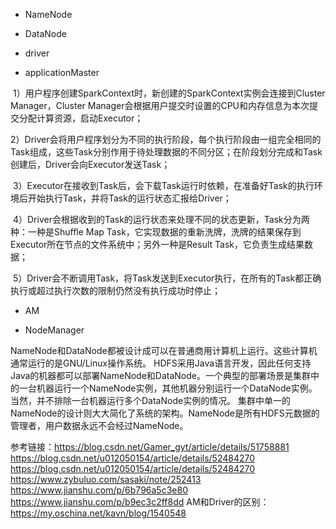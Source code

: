* NameNode

* DataNode

* driver

* applicationMaster


 1）用户程序创建SparkContext时，新创建的SparkContext实例会连接到Cluster Manager，Cluster Manager会根据用户提交时设置的CPU和内存信息为本次提交分配计算资源，启动Executor；

 2）Driver会将用户程序划分为不同的执行阶段，每个执行阶段由一组完全相同的Task组成，这些Task分别作用于待处理数据的不同分区；在阶段划分完成和Task创建后，Driver会向Executor发送Task；

 3）Executor在接收到Task后，会下载Task运行时依赖，在准备好Task的执行环境后开始执行Task，并将Task的运行状态汇报给Driver；

 4）Driver会根据收到的Task的运行状态来处理不同的状态更新，Task分为两种：一种是Shuffle Map Task，它实现数据的重新洗牌，洗牌的结果保存到Executor所在节点的文件系统中；另外一种是Result Task，它负责生成结果数据；

 5）Driver会不断调用Task，将Task发送到Executor执行，在所有的Task都正确执行或超过执行次数的限制仍然没有执行成功时停止；

* AM

* NodeManager



NameNode和DataNode都被设计成可以在普通商用计算机上运行。这些计算机通常运行的是GNU/Linux操作系统。
HDFS采用Java语言开发，因此任何支持Java的机器都可以部署NameNode和DataNode。一个典型的部署场景是集群中的一台机器运行一个NameNode实例，其他机器分别运行一个DataNode实例。当然，并不排除一台机器运行多个DataNode实例的情况。
集群中单一的NameNode的设计则大大简化了系统的架构。NameNode是所有HDFS元数据的管理者，用户数据永远不会经过NameNode。




参考链接：https://blog.csdn.net/Gamer_gyt/article/details/51758881
https://blog.csdn.net/u012050154/article/details/52484270 
https://blog.csdn.net/u012050154/article/details/52484270
https://www.zybuluo.com/sasaki/note/252413
https://www.jianshu.com/p/6b796a5c3e80
https://www.jianshu.com/p/b9ec3c2ff8dd
AM和Driver的区别：https://my.oschina.net/kavn/blog/1540548
